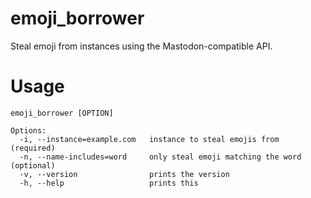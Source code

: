 # emoji_borrower
Steal emoji from instances using the Mastodon-compatible API.


# Usage
```
emoji_borrower [OPTION]

Options:
  -i, --instance=example.com   instance to steal emojis from (required)
  -n, --name-includes=word     only steal emoji matching the word (optional)
  -v, --version                prints the version
  -h, --help                   prints this

```
